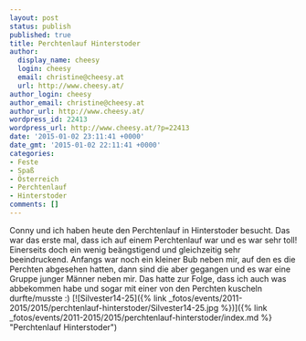 ```yaml
---
layout: post
status: publish
published: true
title: Perchtenlauf Hinterstoder
author:
  display_name: cheesy
  login: cheesy
  email: christine@cheesy.at
  url: http://www.cheesy.at/
author_login: cheesy
author_email: christine@cheesy.at
author_url: http://www.cheesy.at/
wordpress_id: 22413
wordpress_url: http://www.cheesy.at/?p=22413
date: '2015-01-02 23:11:41 +0000'
date_gmt: '2015-01-02 22:11:41 +0000'
categories:
- Feste
- Spaß
- Österreich
- Perchtenlauf
- Hinterstoder
comments: []
---
```

Conny und ich haben heute den Perchtenlauf in Hinterstoder besucht. Das war das erste mal, dass ich auf einem Perchtenlauf war und es war sehr toll! Einerseits doch ein wenig beängstigend und gleichzeitig sehr beeindruckend. Anfangs war noch ein kleiner Bub neben mir, auf den es die Perchten abgesehen hatten, dann sind die aber gegangen und es war eine Gruppe junger Männer neben mir. Das hatte zur Folge, dass ich auch was abbekommen habe und sogar mit einer von den Perchten kuscheln durfte/musste :)
[![Silvester14-25]({% link _fotos/events/2011-2015/2015/perchtenlauf-hinterstoder/Silvester14-25.jpg %})]({% link _fotos/events/2011-2015/2015/perchtenlauf-hinterstoder/index.md %} "Perchtenlauf Hinterstoder")

